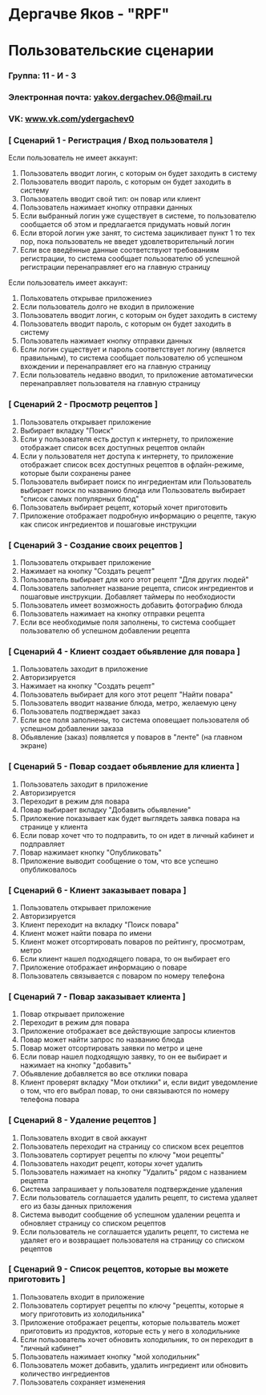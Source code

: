 # Дергачве Яков - "RPF"
# Пользовательские сценарии

### Группа: 11 - И - 3
### Электронная почта: yakov.dergachev.06@mail.ru
### VK: www.vk.com/ydergachev0



### [ Сценарий 1 - Регистрация / Вход пользователя ]

Если пользователь не имеет аккаунт:
1. Пользователь вводит логин, с которым он будет заходить в систему
2. Пользователь вводит пароль, с которым он будет заходить в систему
3. Пользователь вводит свой тип: он повар или клиент
4. Пользователь нажимает кнопку отправки данных
5. Если выбранный логин уже существует в системе, то пользователю сообщается об этом и предлагается придумать новый логин
6. Если второй логин уже занят, то система зацикливает пункт 1 то тех пор, пока пользователь не введет удовлетворительный логин
7. Если все введённые данные соответствуют требованиям регистрации, то система сообщает пользователю об успешной регистрации перенаправляет его на главную страницу

Если пользователь имеет аккаунт:
1. Польхователь открывае приложениеэ
2. Если пользователь долго не входил в приложение
3. Пользователь вводит логин, с которым он будет заходить в систему
4. Пользователь вводит пароль, с которым он будет заходить в систему
5. Пользователь нажимает кнопку отправки данных
6. Если логин существует и пароль соответствует логину (является правильным), то система сообщает пользователю об успешном вхождении и перенаправляет его на главную страницу
7. Если пользователь недавно вводил, то приложение автоматически перенаправляет пользователя на главную страницу

### [ Сценарий 2 - Просмотр рецептов ]

1. Пользователь открывает приложение
2. Выбирает вкладку "Поиск"
3. Если у пользователя есть доступ к интернету, то приложение отображает список всех доступных рецептов онлайн
4. Если у пользователя нет доступа к интернету, то приложение отображает список всех доступных рецептов в офлайн-режиме, которые были сохранены ранее
5. Пользователь выбирает поиск по ингредиентам или Пользователь выбирает поиск по названию блюда или Пользователь выбирает "список самых популярных блюд"
6. Пользователь выбирает рецепт, который хочет приготовить
7. Приложение отображает подробную информацию о рецепте, такую как список ингредиентов и пошаговые инструкции

### [ Сценарий 3 - Создание своих рецептов ]

1. Пользователь открывает приложение
2. Нажимает на кнопку "Создать рецепт"
3. Пользователь выбирает для кого этот рецепт "Для других людей"
4. Пользователь заполняет название рецепта, список ингредиентов и пошаговые инструкции. Добавляет таймеры по необходиости
5. Пользователь имеет возможность добавить фотографию блюда
6. Пользователь нажимает на кнопку отправки рецепта
7. Если все необходимые поля заполнены, то система сообщает пользователю об успешном добавлении рецепта

### [ Сценарий 4 - Клиент создает обьявление для повара ]

1. Пользователь заходит в приложение
2. Авторизируется
3. Нажимает на кнопку "Создать рецепт"
4. Пользователь выбирает для кого этот рецепт "Найти повара"
5. Пользователь вводит название блюда, метро, желаемую цену
6. Пользователь подтверждает заказ
7. Если все поля заполнены, то система оповещает пользователя об успешном добавлении заказа
8. Обьявление (заказ) появляется у поваров в "ленте" (на главном экране)

### [ Сценарий 5 - Повар создает обьявление для клиента ]

1. Пользователь заходит в приложение
2. Авторизируется
3. Переходит в режим для повара
3. Повар выбирает вкладку "Добавить обьявление"
4. Приложение показывает как будет выглядеть заявка повара на странице у клиента
5. Если повар хочет что то подправить, то он идет в личный кабинет и подправляет
6. Повар нажимает кнопку "Опубликовать"
7. Приложение выводит сообщение о том, что все успешно опубликовалось


### [ Сценарий 6 - Клиент заказывает повара ]

1. Пользователь открывает приложение
2. Авторизируется
3. Клиент переходит на вкладку "Поиск повара"
4. Клиент может найти повара по имени
5. Клиент может отсортировать поваров по рейтингу, просмотрам, метро
6. Если клиент нашел подходящего повара, то он выбирает его
7. Приложение отображает информацию о поваре
8. Пользователь связывается с поваром по номеру телефона

### [ Сценарий 7 - Повар заказывает клиента ]

1. Повар открывает приложение
2. Переходит в режим для повара
3. Приложение отображает все действующие запросы клиентов
4. Повар может найти запрос по названию блюда
5. Повар может отсортировать заявки по метро и цене
6. Если повар нашел подходящую заявку, то он ее выбирает и нажимает на кнопку "добавить"
7. Обьявление добавляется во все отклики повара
8. Клиент проверят вкладку "Мои отклики" и, если видит уведомление о том, что его выбрал повар, то они связываются по номеру телефона повара

### [ Сценарий 8 - Удаление рецептов ]

1. Пользователь входит в свой аккаунт
2. Пользователь переходит на страницу со списком всех рецептов
3. Пользователь сортирует рецепты по ключу "мои рецепты"
4. Пользователь находит рецепт, которы хочет удалить
5. Пользователь нажимает на кнопку "Удалить" рядом с названием рецепта
6. Система запрашивает у пользователя подтверждение удаления
7. Если пользователь соглашается удалить рецепт, то система удаляет его из базы данных приложения
8. Система выводит сообщение об успешном удалении рецепта и обновляет страницу со списком рецептов
9. Если пользователь не соглашается удалить рецепт, то система не удаляет его и возвращает пользователя на страницу со списком рецептов

### [ Сценарий 9 - Список рецептов, которые вы можете приготовить ]

1. Пользователь входит в приложение
2. Пользователь сортирует рецепты по ключу "рецепты, которые я могу приготовить из холодильника"
3. Приложение отображает рецепты, которые пользватель может приготовить из продуктов, которые есть у него в холодильнике
4. Если пользователь хочет обновить холодильник, то он переходит в "личный кабинет"
5. Пользователь нажимает кнопку "мой холодильник"
6. Пользователь может добавить, удалить ингредиент или обновить количество ингредиентов
7. Пользователь сохраняет изменения


